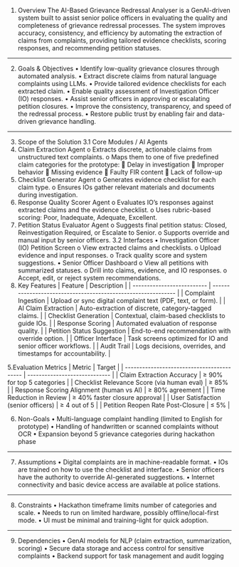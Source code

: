 1. Overview
The AI-Based Grievance Redressal Analyser is a GenAI-driven system built to assist senior police officers in evaluating the quality and completeness of grievance redressal processes. The system improves accuracy, consistency, and efficiency by automating the extraction of claims from complaints, providing tailored evidence checklists, scoring responses, and recommending petition statuses.
________________________________________
2. Goals & Objectives
•	Identify low-quality grievance closures through automated analysis.
•	Extract discrete claims from natural language complaints using LLMs.
•	Provide tailored evidence checklists for each extracted claim.
•	Enable quality assessment of Investigation Officer (IO) responses.
•	Assist senior officers in approving or escalating petition closures.
•	Improve the consistency, transparency, and speed of the redressal process.
•	Restore public trust by enabling fair and data-driven grievance handling.
________________________________________
3. Scope of the Solution
3.1 Core Modules / AI Agents
1.	Claim Extraction Agent
o	Extracts discrete, actionable claims from unstructured text complaints.
o	Maps them to one of five predefined claim categories for the prototype:
	Delay in investigation
	Improper behavior
	Missing evidence
	Faulty FIR content
	Lack of follow-up
2.	Checklist Generator Agent
o	Generates evidence checklist for each claim type.
o	Ensures IOs gather relevant materials and documents during investigation.
3.	Response Quality Scorer Agent
o	Evaluates IO’s responses against extracted claims and the evidence checklist.
o	Uses rubric-based scoring: Poor, Inadequate, Adequate, Excellent.
4.	Petition Status Evaluator Agent
o	Suggests final petition status: Closed, Reinvestigation Required, or Escalate to Senior.
o	Supports override and manual input by senior officers.
3.2 Interfaces
•	Investigation Officer (IO) Petition Screen
o	View extracted claims and checklists.
o	Upload evidence and input responses.
o	Track quality score and system suggestions.
•	Senior Officer Dashboard
o	View all petitions with summarized statuses.
o	Drill into claims, evidence, and IO responses.
o	Accept, edit, or reject system recommendations.
4. Key Features
| Feature                    | Description                                                   |
| -------------------------- | ------------------------------------------------------------- |
| Complaint Ingestion        | Upload or sync digital complaint text (PDF, text, or form).   |
| AI Claim Extraction        | Auto-extraction of discrete, category-tagged claims.          |
| Checklist Generation       | Contextual, claim-based checklists to guide IOs.              |
| Response Scoring           | Automated evaluation of response quality.                     |
| Petition Status Suggestion | End-to-end recommendation with override option.               |
| Officer Interface          | Task screens optimized for IO and senior officer workflows.   |
| Audit Trail                | Logs decisions, overrides, and timestamps for accountability. |



5.Evaluation Metrics
| Metric                                     | Target                        |
| ------------------------------------------ | ----------------------------- |
| Claim Extraction Accuracy                  | ≥ 90% for top 5 categories    |
| Checklist Relevance Score (via human eval) | ≥ 85%                         |
| Response Scoring Alignment (human vs AI)   | ≥ 80% agreement               |
| Time Reduction in Review                   | ≥ 40% faster closure approval |
| User Satisfaction (senior officers)        | ≥ 4 out of 5                  |
| Petition Reopen Rate Post-Closure          | ≤ 5%                          |


6. Non-Goals
•	Multi-language complaint handling (limited to English for prototype)
•	Handling of handwritten or scanned complaints without OCR
•	Expansion beyond 5 grievance categories during hackathon phase
________________________________________
7. Assumptions
•	Digital complaints are in machine-readable format.
•	IOs are trained on how to use the checklist and interface.
•	Senior officers have the authority to override AI-generated suggestions.
•	Internet connectivity and basic device access are available at police stations.
________________________________________
8. Constraints
•	Hackathon timeframe limits number of categories and scale.
•	Needs to run on limited hardware, possibly offline/local-first mode.
•	UI must be minimal and training-light for quick adoption.
________________________________________
9. Dependencies
•	GenAI models for NLP (claim extraction, summarization, scoring)
•	Secure data storage and access control for sensitive complaints
•	Backend support for task management and audit logging

